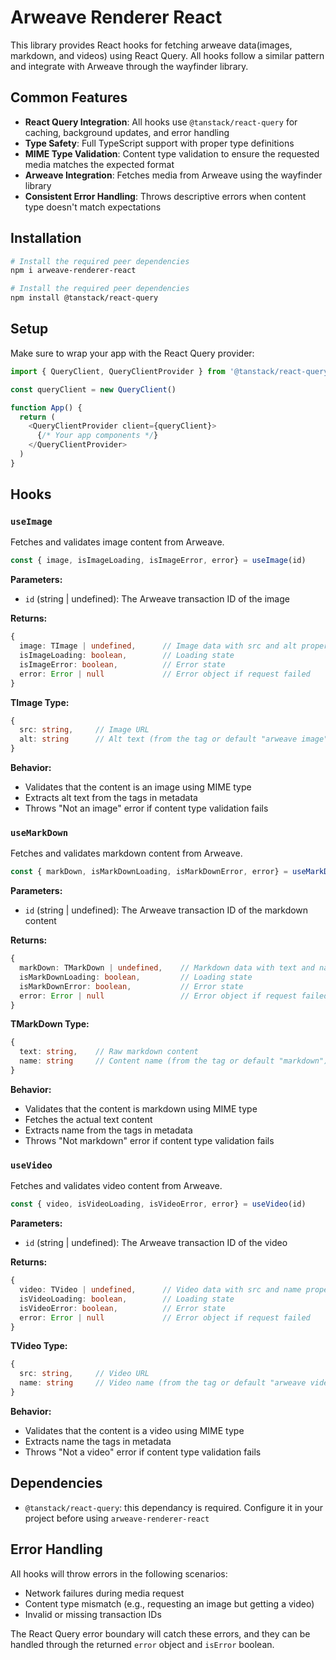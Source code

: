 # Arweave Renderer React

This library provides React hooks for fetching arweave data(images, markdown, and videos) using React Query. All hooks follow a similar pattern and integrate with Arweave through the wayfinder library.

## Common Features

- **React Query Integration**: All hooks use `@tanstack/react-query` for caching, background updates, and error handling
- **Type Safety**: Full TypeScript support with proper type definitions
- **MIME Type Validation**: Content type validation to ensure the requested media matches the expected format
- **Arweave Integration**: Fetches media from Arweave using the wayfinder library
- **Consistent Error Handling**: Throws descriptive errors when content type doesn't match expectations 

## Installation

```bash
# Install the required peer dependencies
npm i arweave-renderer-react
``` 


```bash
# Install the required peer dependencies
npm install @tanstack/react-query
``` 

## Setup

Make sure to wrap your app with the React Query provider:

```typescript
import { QueryClient, QueryClientProvider } from '@tanstack/react-query'

const queryClient = new QueryClient()

function App() {
  return (
    <QueryClientProvider client={queryClient}>
      {/* Your app components */}
    </QueryClientProvider>
  )
}
```


## Hooks

### `useImage`

Fetches and validates image content from Arweave.

```typescript
const { image, isImageLoading, isImageError, error} = useImage(id)
```

**Parameters:**
- `id` (string | undefined): The Arweave transaction ID of the image

**Returns:**
```typescript
{
  image: TImage | undefined,      // Image data with src and alt properties
  isImageLoading: boolean,        // Loading state
  isImageError: boolean,          // Error state
  error: Error | null             // Error object if request failed
}
```

**TImage Type:**
```typescript
{
  src: string,     // Image URL
  alt: string      // Alt text (from the tag or default "arweave image")
}
```

**Behavior:**
- Validates that the content is an image using MIME type
- Extracts alt text from the tags in metadata
- Throws "Not an image" error if content type validation fails

### `useMarkDown`

Fetches and validates markdown content from Arweave.

```typescript
const { markDown, isMarkDownLoading, isMarkDownError, error} = useMarkDown(id)
```

**Parameters:**
- `id` (string | undefined): The Arweave transaction ID of the markdown content

**Returns:**
```typescript
{
  markDown: TMarkDown | undefined,    // Markdown data with text and name properties
  isMarkDownLoading: boolean,         // Loading state
  isMarkDownError: boolean,           // Error state
  error: Error | null                 // Error object if request failed
}
```

**TMarkDown Type:**
```typescript
{
  text: string,    // Raw markdown content
  name: string     // Content name (from the tag or default "markdown")
}
```

**Behavior:**
- Validates that the content is markdown using MIME type
- Fetches the actual text content
- Extracts name from the tags in metadata
- Throws "Not markdown" error if content type validation fails

### `useVideo`

Fetches and validates video content from Arweave.

```typescript
const { video, isVideoLoading, isVideoError, error} = useVideo(id)
```

**Parameters:**
- `id` (string | undefined): The Arweave transaction ID of the video

**Returns:**
```typescript
{
  video: TVideo | undefined,      // Video data with src and name properties
  isVideoLoading: boolean,        // Loading state
  isVideoError: boolean,          // Error state
  error: Error | null             // Error object if request failed
}
```

**TVideo Type:**
```typescript
{
  src: string,     // Video URL
  name: string     // Video name (from the tag or default "arweave video")
}
```

**Behavior:**
- Validates that the content is a video using MIME type
- Extracts name the tags in metadata
- Throws "Not a video" error if content type validation fails

## Dependencies

- `@tanstack/react-query`: this dependancy is required. Configure it in your project before using `arweave-renderer-react`


## Error Handling

All hooks will throw errors in the following scenarios:
- Network failures during media request
- Content type mismatch (e.g., requesting an image but getting a video)
- Invalid or missing transaction IDs

The React Query error boundary will catch these errors, and they can be handled through the returned `error` object and `isError` boolean.